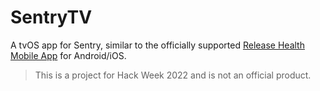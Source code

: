 # SentryTV

A tvOS app for Sentry, similar to the officially supported [Release Health Mobile App](https://github.com/getsentry/sentry-mobile-release-health-app) for Android/iOS.

> This is a project for Hack Week 2022 and is not an official product.
